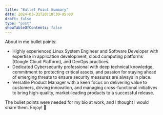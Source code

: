 ```yaml
---
title: "Bullet Point Summary"
date: 2024-03-31T20:18:30-05:00
draft: false
type: "post"
showTableOfContents: false
---
```


About in me bullet points:

  - Highly experienced Linux System Engineer and Software Developer with expertise in application development, cloud computing platforms (Google Cloud Platform), and DevOps practices.
  - Dedicated Cybersecurity professional with deep technical knowledge, commitment to protecting critical assets, and passion for staying ahead of emerging threats to ensure security measures are always in place.
  - Versatile Product Manager with a keen focus on delivering value to customers, driving innovation, and managing cross-functional initiatives to bring high-quality, market-leading products to a successful release.

The bullet points were needed for my bio at work, and I thought I would share them. Enjoy! 🙂
